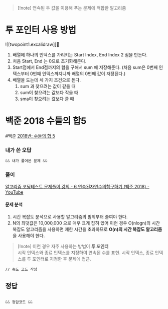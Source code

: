 >[!note] 연속된 두 값을 이용해 푸는 문제에 적합한 알고리즘

# 투 포인터 사용 방법
![[twopoint1.excalidraw]]

1. 배열에 하나의 인덱스를 가리키는 Start Index, End Index 2 점을 만든다.
2. 처음 Start, End 는 0으로 초기화해준다.
3. Start점에서 End점까지의 합을 구해서 sum 에 저장해준다. (처음 sum은 0번째 인덱스부터 0번째 인덱스까지니까 배열의 0번째 값이 저장된다.)
4. 배열을 도는데 세 가지 조건으로 돈다.
	1. sum 과 찾으려는 값이 같을 때
	2. sum이 찾으려는 값보다 작을 때
	3. sma이 찾으려는 값보다 클 때


# 백준 2018 수들의 합5
#백준 
[2018번: 수들의 합 5](https://www.acmicpc.net/problem/2018)

### 내가 쓴 오답
```java
&& 내가 풀어본 문제 &&
```

###  풀이
[알고리즘 코딩테스트 문제풀이 강의 - 6 연속된자연수의합구하기 (백준 2018) - YouTube](https://youtu.be/ZovjkF2DzIs)

#### 문제 분석
1. 시간 복잡도 분석으로 사용할 알고리즘의 범위부터 줄여야 한다.
2. N의 최댓값은 10,000,000 으로 매우 크게 잡혀 있어 이런 경우 O(nlogn)의 시간 복잡도 알고리즘을 사용하면 제한 시간을 초과하므로 **O(n)의 시간 복잡도 알고리즘**을 사용해야 한다.
>[!note] 이런 경우 자주 사용하는 방법이 **투 포인터**<br>
> 시작 인덱스와 종료 인덱스를 지정하여 연속된 수를 표현.
> 시작 인덱스, 종료 인덱스를 투 포인터로 지정한 후 문제에 접근.

```
// 슈도 코드 작성

```

## 정답
```java

&& 정답코드 &&

```